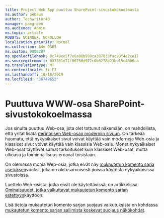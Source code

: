 ```yaml
---
title: Project Web App puuttuu SharePoint-sivustokokoelmasta
ms.author: pebaum
author: Techwriter40
manager: pamgreen
ms.audience: Admin
ms.topic: article
ROBOTS: NOINDEX, NOFOLLOW
localization_priority: Normal
ms.collection: Adm_O365
ms.custom: 9000207
ms.openlocfilehash: 8c749ce5f7e6a00b990ca387833fac90f4e2ce17
ms.sourcegitcommit: 037331d71f06750d972c0b6278b23bb15c4806ca
ms.translationtype: MT
ms.contentlocale: fi-FI
ms.lasthandoff: 10/18/2019
ms.locfileid: "36749653"
---
```

# <a name="missing-web-part-in-sharepoint-site-collection"></a>Puuttuva WWW-osa SharePoint-sivustokokoelmassa

Jos sinulta puuttuu Web-osa, jota olet tottunut näkemään, on mahdollista, että yrität lisätä [perinteisen Web-osan moderniin sivuun](https://support.office.com/article/classic-and-modern-web-part-experiences-3fdae6c3-8fc1-49ab-8708-8c104b882e64). On tärkeää huomata, että nykyaikaiset sivut voivat käyttää vain moderneja Web-osia ja klassiset sivut voivat käyttää vain klassisia Web-osia. Monet nykyaikaiset Web-osat täyttävät samat tarkoitukset kuin klassiset Web-osat, mutta ulkoasu ja toiminnallisuus eroavat toisistaan.

On olemassa monia Web-osia, jotka eivät näy [mukautetun komento sarja asetuksen](https://docs.microsoft.com/sharepoint/allow-or-prevent-custom-script)vuoksi, joka on oletusarvoisesti poissa käytöstä nykyaikaisissa sivustoissa. 

Luettelo Web-osista, jotka eivät ole käytettävissä, on artikkelissa [Ominaisuudet, jotka vaikuttavat mukautetun komento sarjan estettyyn](https://docs.microsoft.com/sharepoint/allow-or-prevent-custom-script#features-affected-when-custom-script-is-blocked)käyttöön.

 Lisä tietoja mukautetun komento sarjan suojaus vaikutuksista on kohdassa [mukautetun komento sarjan sallimista koskevat suojaus näkökohdat](https://docs.microsoft.com/sharepoint/security-considerations-of-allowing-custom-script).
